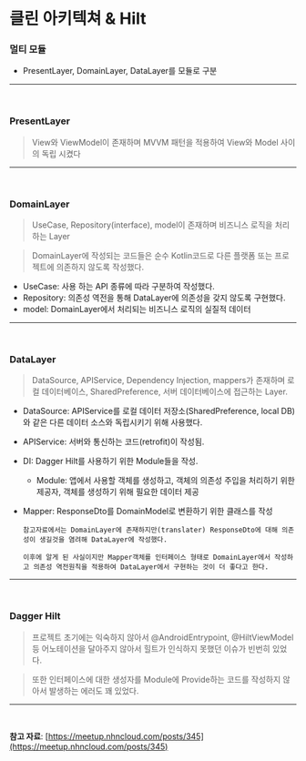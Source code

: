 # 클린 아키텍쳐 & Hilt

### **멀티 모듈**

- PresentLayer, DomainLayer, DataLayer를 모듈로 구분
---
<br>

### **PresentLayer**

> View와 ViewModel이 존재하며 MVVM 패턴을 적용하여 View와 Model 사이의 독립 시켰다
---
<br>

### **DomainLayer**

> UseCase, Repository(interface), model이 존재하며 비즈니스 로직을 처리하는 Layer

> DomainLayer에 작성되는 코드들은 순수 Kotlin코드로 다른 플랫폼 또는 프로젝트에 의존하지 않도록 작성했다.

- UseCase: 사용 하는 API 종류에 따라 구분하여 작성했다.
- Repository: 의존성 역전을 통해 DataLayer에 의존성을 갖지 않도록 구현했다.
- model: DomainLayer에서 처리되는 비즈니스 로직의 실질적 데이터
---
<br>

### **DataLayer**

> DataSource, APIService, Dependency Injection, mappers가 존재하며 로컬 데이터베이스, SharedPreference, 서버 데이터베이스에 접근하는 Layer.

- DataSource: APIService를 로컬 데이터 저장소(SharedPreference, local DB)와 같은 다른 데이터 소스와 독립시키기 위해 사용했다.

- APIService: 서버와 통신하는 코드(retrofit)이 작성됨.

- DI: Dagger Hilt를 사용하기 위한 Module들을 작성.
    - Module: 앱에서 사용할 객체를 생성하고, 객체의 의존성 주입을 처리하기 위한 제공자, 객체를 생성하기 위해 필요한 데이터 제공

- Mapper: ResponseDto를 DomainModel로 변환하기 위한 클래스를 작성
    ```
    참고자료에서는 DomainLayer에 존재하지만(translater) ResponseDto에 대해 의존성이 생길것을 염려해 DataLayer에 작성했다.
    
    이후에 알게 된 사실이지만 Mapper객체를 인터페이스 형태로 DomainLayer에서 작성하고 의존성 역전원칙을 적용하여 DataLayer에서 구현하는 것이 더 좋다고 한다. 
    ```
---
<br>

### **Dagger Hilt**

> 프로젝트 초기에는 익숙하지 않아서 @AndroidEntrypoint, @HiltViewModel 등 어노테이션을 달아주지 않아서 힐트가 인식하지 못했던 이슈가 빈번히 있었다.

> 또한 인터페이스에 대한 생성자를 Module에 Provide하는 코드를 작성하지 않아서 발생하는 에러도 꽤 있었다.

---
<br>

**참고 자료**: [https://meetup.nhncloud.com/posts/345](https://meetup.nhncloud.com/posts/345)